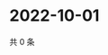 # 2022-10-01

共 0 条

<!-- BEGIN WEIBO -->
<!-- 最后更新时间 Sat Oct 01 2022 16:24:24 GMT+0800 (China Standard Time) -->

<!-- END WEIBO -->
